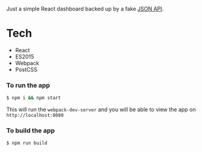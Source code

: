 Just a simple React dashboard backed up by a fake [JSON API](https://github.com/ahmedelgabri/react-dashboard/blob/29a3841eb47dbf11f1a7522b54e76419c49736e0/src/config.js#L2).

# Tech

* React
* ES2015
* Webpack
* PostCSS

### To run the app

```sh
$ npm i && npm start
```

This will run the `webpack-dev-server` and you will be able to view the app on `http://localhost:8080`

### To build the app

```sh
$ npm run build
```

